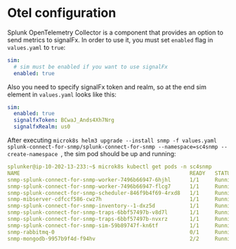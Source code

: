 # Otel configuration

Splunk OpenTelemetry Collector is a component that provides an option to send metrics to signalFx.
In order to use it, you must set `enabled` flag in `values.yaml` to `true`:
```yaml
sim:
  # sim must be enabled if you want to use signalFx
  enabled: true
```
Also you need to specify signalFx token and realm, so at the end sim element in `values.yaml` looks like this:
```yaml
sim:
  enabled: true
  signalfxToken: BCwaJ_Ands4Xh7Nrg
  signalfxRealm: us0
```
After executing 
`microk8s helm3 upgrade --install snmp -f values.yaml splunk-connect-for-snmp/splunk-connect-for-snmp --namespace=sc4snmp --create-namespace
`, 
the sim pod should be up and running:
```yaml
splunker@ip-10-202-13-233:~$ microk8s kubectl get pods -n sc4snmp
NAME                                                      READY   STATUS    RESTARTS   AGE
snmp-splunk-connect-for-snmp-worker-7496b66947-6hjhl      1/1     Running   0          32s
snmp-splunk-connect-for-snmp-worker-7496b66947-flcg7      1/1     Running   0          32s
snmp-splunk-connect-for-snmp-scheduler-846f9b4f69-4rxd8   1/1     Running   0          32s
snmp-mibserver-cdfccf586-cwz7h                            1/1     Running   0          32s
snmp-splunk-connect-for-snmp-inventory--1-dxz5d           1/1     Running   0          32s
snmp-splunk-connect-for-snmp-traps-6bbf57497b-v8d7l       1/1     Running   0          32s
snmp-splunk-connect-for-snmp-traps-6bbf57497b-nvxrz       1/1     Running   0          31s
snmp-splunk-connect-for-snmp-sim-59b89747f-kn6tf          1/1     Running   0          32s
snmp-rabbitmq-0                                           0/1     Running   0          31s
snmp-mongodb-9957b9f4d-f94hv                              2/2     Running   0          32s
```